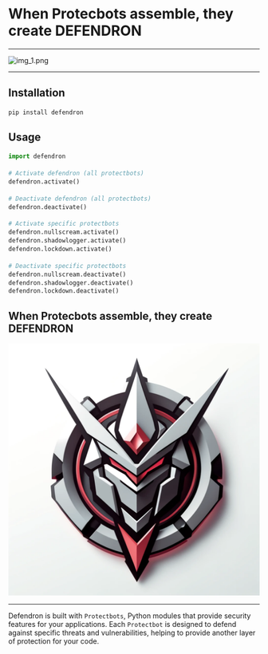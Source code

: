 # When Protecbots assemble, they create DEFENDRON

---

![img_1.png](img.png)

---

## Installation

```bash
pip install defendron
```

## Usage

```python
import defendron

# Activate defendron (all protectbots)
defendron.activate()

# Deactivate defendron (all protectbots)
defendron.deactivate()

# Activate specific protectbots
defendron.nullscream.activate()
defendron.shadowlogger.activate()
defendron.lockdown.activate()

# Deactivate specific protectbots
defendron.nullscream.deactivate()
defendron.shadowlogger.deactivate()
defendron.lockdown.deactivate()
```

## When Protecbots assemble, they create DEFENDRON
![img_2.png](img_1.png)

---

Defendron is built with `Protectbots`, Python modules that provide security features for your applications. 
Each `Protectbot` is designed to defend against specific threats and vulnerabilities, 
helping to provide another layer of protection for your code. 
